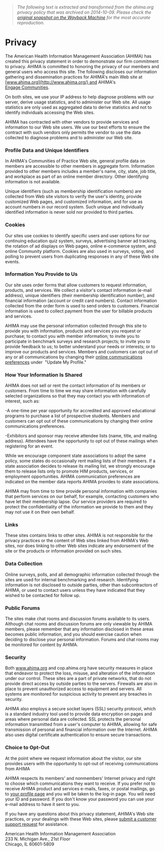 > *The following text is extracted and transformed from the ahima.org privacy policy that was archived on 2014-10-09. Please check the [original snapshot on the Wayback Machine](https://web.archive.org/web/20141009172335id_/http%3A//www.ahima.org/privacy) for the most accurate reproduction.*

# Privacy

The American Health Information Management Association (AHIMA) has created this privacy statement in order to demonstrate our firm commitment to privacy. AHIMA is committed to honoring the privacy of our members and general users who access this site. The following discloses our information gathering and dissemination practices for AHIMA's main Web site at [www.ahima.org](http://www.ahima.org/) and AHIMA's [Engage Communities](http://engage.ahima.org/).

On both sites, we use your IP address to help diagnose problems with our server, derive usage statistics, and to administer our Web site. All usage statistics are only used as aggregated data to derive statistics and not to identify individuals accessing the Web sites.

AHIMA has contracted with other vendors to provide services and information to our Web site users. We use our best efforts to ensure the contract with such vendors only permits the vendor to use the data collected to diagnose problems and to administer our Web site.

### Profile Data and Unique Identifiers

In AHIMA's Communities of Practice Web site, general profile data on members are accessible to other members in aggregate form. Information provided to other members includes a member's name, city, state, job title, and workplace as part of an online member directory. Other identifying information is not available.

Unique identifiers (such as membership identification numbers) are collected from Web site visitors to verify the user's identity, provide customized Web pages, and customized information, and for use as account numbers in our record system. Such unique and individually identified information is never sold nor provided to third parties.

### Cookies

Our sites use cookies to identify specific users and user options for our continuing education quiz system, surveys, advertising banner ad tracking, the rotation of ad displays on Web pages, online e-commerce system, and online Community platform. Cookies are also used in surveys, voting, and polling to prevent users from duplicating responses in any of these Web site events.

### Information You Provide to Us

Our site uses order forms that allow customers to request information, products, and services. We collect a visitor's contact information (e-mail address), unique identifiers (their membership identification number), and financial information (account or credit card numbers). Contact information collected from the order form is used to send orders to customers. Financial information is used to collect payment from the user for billable products and services.

AHIMA may use the personal information collected through this site to provide you with information, products and services you request or purchase; to contact you with member information; to invite you to participate in benchmark surveys and research projects; to invite you to provide feedback to us; to better understand your needs or interests; or to improve our products and services. Members and customers can opt out of any or all communications by changing their [online communications preferences](https://secure.ahima.org/Profile/CommunicationPreferences.aspx) under  "Update My Profile."

### How Your Information Is Shared

AHIMA does not sell or rent the contact information of its members or customers. From time to time we may share information with carefully selected organizations so that they may contact you with information of interest, such as:

-A one-time per year opportunity for accredited and approved educational programs to purchase a list of prospective students. Members and customers can opt out of these communications by changing their online communications preferences.

-Exhibitors and sponsor may receive attendee lists (name, title, and mailing address). Attendees have the opportunity to opt out of these mailings when registering for an event. 

While we encourage component state associations to adopt the same policy, some states do occasionally rent mailing lists of their members. If a state association decides to release its mailing list, we strongly encourage them to release lists only to promote HIM products, services, or employment opportunities. AHIMA communication preferences are indicated on the member data reports AHIMA provides to state associations.

AHIMA may from time to time provide personal information with companies that perform services on our behalf, for example, contacting customers who have let their membership lapse. Our service providers are required to protect the confidentiality of the information we provide to them and they may not use it on their own behalf. 

### Links

These sites contains links to other sites. AHIMA is not responsible for the privacy practices or the content of Web sites linked from AHIMA's Web sites, nor does linking to other Web sites indicate any endorsement of the site or the products or information provided on such sites.

### Data Collection

Online surveys, polls, and all demographic information collected through the sites are used for internal benchmarking and research. Identifying information is not disclosed to outside parties, other than subcontractors of AHIMA, or used to contact users unless they have indicated that they wished to be contacted for follow up.

### Public Forums

The sites make chat rooms and discussion forums available to its users. Although chat rooms and discussion forums are only viewable by AHIMA members, please remember that any information disclosed in these areas becomes public information, and you should exercise caution when deciding to disclose your personal information. Forums and chat rooms may be monitored for content by AHIMA.

### Security

Both www.ahima.org and cop.ahima.org have security measures in place that endeavor to protect the loss, misuse, and alteration of the information under our control. These sites are a part of private networks, that do not provide direct access by outside parties to the servers. Firewalls are also in place to prevent unauthorized access to equipment and servers. All systems are monitored for suspicious activity to prevent any breaches in security.

AHIMA also employs a secure socket layers (SSL) security protocol, which is a standard industry tool used to provide data encryption on pages and areas where personal data are collected. SSL protects the personal information transmitted from a user's computer to AHIMA, allowing for safe transmission of personal and financial information over the Internet. AHIMA also uses digital certificate authentication to ensure secure transactions.

### Choice to Opt-Out

At the point where we request information about the visitor, our site provides users with the opportunity to opt-out of receiving communications from AHIMA

AHIMA respects its members' and nonmembers' Internet privacy and right to choose which communications they want to receive. If you prefer not to receive AHIMA product and services e-mails, faxes, or postal mailings, go to [your profile page](https://secure.ahima.org/Profile/CommunicationPreferences.aspx) and you will be taken to the log-in page. You will need your ID and password. If you don't know your password you can use your e-mail address to have it sent to you.

If you have any questions about this privacy statement, AHIMA's Web site practices, or your dealings with these Web sites, please [submit a customer support request](https://secure.ahima.org/contact/contact.aspx) for assistance.

American Health Information Management Association  
233 N. Michigan Ave., 21st Floor  
Chicago, IL 60601-5809
